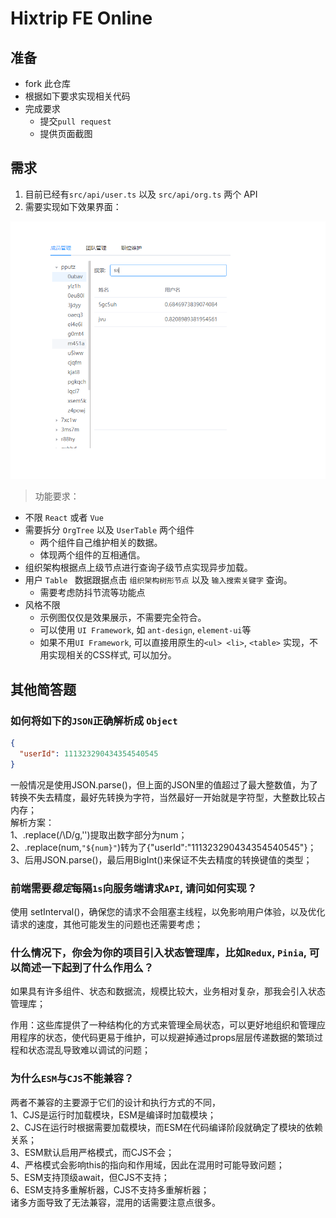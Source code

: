 # Hixtrip FE Online

## 准备

- fork 此仓库
- 根据如下要求实现相关代码
- 完成要求
  - 提交`pull request`
  - 提供页面截图

## 需求

1. 目前已经有`src/api/user.ts` 以及 `src/api/org.ts` 两个 API
2. 需要实现如下效果界面：

![](./docs/preview.jpg)

> 功能要求：
- 不限 ```React``` 或者 ```Vue```
- 需要拆分 `OrgTree` 以及 `UserTable` 两个组件
  - 两个组件自己维护相关的数据。
  - 体现两个组件的互相通信。
- 组织架构根据点上级节点进行查询子级节点实现异步加载。
- 用户 ```Table ``` 数据跟据点击 ```组织架构树形节点``` 以及 ```输入搜索关键字``` 查询。
  - 需要考虑防抖节流等功能点
- 风格不限
  - 示例图仅仅是效果展示，不需要完全符合。
  - 可以使用 ```UI Framework```, 如 ```ant-design```, ```element-ui```等
  - 如果不用```UI Framework```, 可以直接用原生的```<ul> <li>```, ```<table>``` 实现，不用实现相关的CSS样式, 可以加分。

## 其他简答题

### 如何将如下的`JSON`正确解析成 `Object`
```json
{
  "userId": 111323290434354540545
}
```
一般情况是使用JSON.parse()，但上面的JSON里的值超过了最大整数值，为了转换不失去精度，最好先转换为字符，当然最好一开始就是字符型，大整数比较占内存；  
解析方案：  
1、.replace(/\D/g,'')提取出数字部分为num；  
2、.replace(num,`"${num}"`)转为了{"userId":"111323290434354540545"}；  
3、后用JSON.parse()，最后用BigInt()来保证不失去精度的转换键值的类型；

### 前端需要*稳定*每隔`1s`向服务端请求`API`, 请问如何实现？
使用 setInterval()，确保您的请求不会阻塞主线程，以免影响用户体验，以及优化请求的速度，其他可能发生的问题也还需要考虑；

### 什么情况下，你会为你的项目引入状态管理库，比如`Redux`, `Pinia`, 可以简述一下起到了什么作用么？
如果具有许多组件、状态和数据流，规模比较大，业务相对复杂，那我会引入状态管理库；   

作用：这些库提供了一种结构化的方式来管理全局状态，可以更好地组织和管理应用程序的状态，使代码更易于维护，可以规避掉通过props层层传递数据的繁琐过程和状态混乱导致难以调试的问题；
### 为什么`ESM`与`CJS`不能兼容？
两者不兼容的主要源于它们的设计和执行方式的不同，  
1、CJS是运行时加载模块，ESM是编译时加载模块；  
2、CJS在运行时根据需要加载模块，而ESM在代码编译阶段就确定了模块的依赖关系；  
3、ESM默认启用严格模式，而CJS不会；  
4、严格模式会影响this的指向和作用域，因此在混用时可能导致问题；  
5、ESM支持顶级await，但CJS不支持；  
6、ESM支持多重解析器，CJS不支持多重解析器；  
诸多方面导致了无法兼容，混用的话需要注意点很多。
